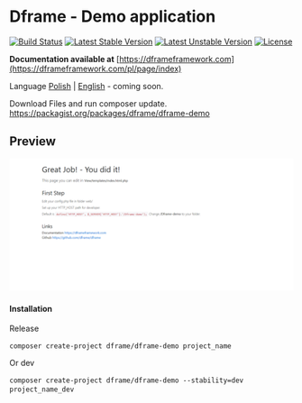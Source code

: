 # Dframe - Demo application

[![Build Status](https://travis-ci.org/dframe/dframe-demo.svg?branch=master)](https://travis-ci.org/dframe/dframe-demo)
[![Latest Stable Version](https://poser.pugx.org/dframe/dframe-demo/v/stable)](https://packagist.org/packages/dframe/Dframe-demo) 
[![Latest Unstable Version](https://poser.pugx.org/dframe/dframe-demo/v/unstable)](https://packagist.org/packages/dframe/Dframe-demo) 
[![License](https://poser.pugx.org/dframe/dframe-demo/license)](https://packagist.org/packages/dframe/Dframe-demo)

**Documentation available at** [https://dframeframework.com](https://dframeframework.com/pl/page/index)

Language
[Polish](https://dframeframework.com/pl/page/index) | [English](https://dframeframework.com/en/page/index) - coming soon.

Download Files and run composer update.
https://packagist.org/packages/dframe/dframe-demo


## Preview
[![Preview](https://github.com/dframe/dframe-demo/blob/master/preview.png)](https://github.com/dframe/dframe-demo/blob/master/preview.png)


#### Installation

Release

    composer create-project dframe/dframe-demo project_name

Or dev

    composer create-project dframe/dframe-demo --stability=dev project_name_dev


